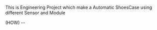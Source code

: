This is Engineering Project which make a Automatic ShoesCase using different Sensor and Module

(HOW) --
